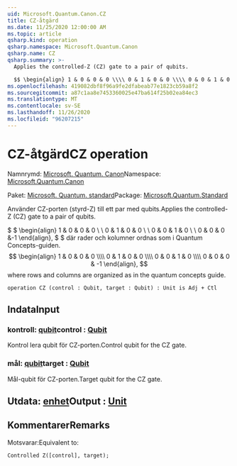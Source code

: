 ```yaml
---
uid: Microsoft.Quantum.Canon.CZ
title: CZ-åtgärd
ms.date: 11/25/2020 12:00:00 AM
ms.topic: article
qsharp.kind: operation
qsharp.namespace: Microsoft.Quantum.Canon
qsharp.name: CZ
qsharp.summary: >-
  Applies the controlled-Z (CZ) gate to a pair of qubits.

  $$ \begin{align} 1 & 0 & 0 & 0 \\\\ 0 & 1 & 0 & 0 \\\\ 0 & 0 & 1 & 0 \\\\ 0 & 0 & 0 & -1 \end{align}, $$ where rows and columns are organized as in the quantum concepts guide.
ms.openlocfilehash: 419082dbf8f96a9fe2dfabeab77e1823cb59a8f2
ms.sourcegitcommit: a87c1aa8e7453360025e47ba614f25b02ea84ec3
ms.translationtype: MT
ms.contentlocale: sv-SE
ms.lasthandoff: 11/26/2020
ms.locfileid: "96207215"
---
```

# <a name="cz-operation"></a><span data-ttu-id="37fee-102">CZ-åtgärd</span><span class="sxs-lookup"><span data-stu-id="37fee-102">CZ operation</span></span>

<span data-ttu-id="37fee-103">Namnrymd: [Microsoft. Quantum. Canon](xref:Microsoft.Quantum.Canon)</span><span class="sxs-lookup"><span data-stu-id="37fee-103">Namespace: [Microsoft.Quantum.Canon](xref:Microsoft.Quantum.Canon)</span></span>

<span data-ttu-id="37fee-104">Paket: [Microsoft. Quantum. standard](https://nuget.org/packages/Microsoft.Quantum.Standard)</span><span class="sxs-lookup"><span data-stu-id="37fee-104">Package: [Microsoft.Quantum.Standard](https://nuget.org/packages/Microsoft.Quantum.Standard)</span></span>


<span data-ttu-id="37fee-105">Använder CZ-porten (styrd-Z) till ett par med qubits.</span><span class="sxs-lookup"><span data-stu-id="37fee-105">Applies the controlled-Z (CZ) gate to a pair of qubits.</span></span>

<span data-ttu-id="37fee-106">$ $ \begin{align} 1 & 0 & 0 & 0 \\ \\ 0 & 1 & 0 & 0 \\ \\ 0 & 0 & 1 & 0 \\ \\ 0 & 0 & 0 &-1 \end{align}, $ $ där rader och kolumner ordnas som i Quantum Concepts-guiden.</span><span class="sxs-lookup"><span data-stu-id="37fee-106">$$ \begin{align} 1 & 0 & 0 & 0 \\\\ 0 & 1 & 0 & 0 \\\\ 0 & 0 & 1 & 0 \\\\ 0 & 0 & 0 & -1 \end{align}, $$ where rows and columns are organized as in the quantum concepts guide.</span></span>

```qsharp
operation CZ (control : Qubit, target : Qubit) : Unit is Adj + Ctl
```


## <a name="input"></a><span data-ttu-id="37fee-107">Indata</span><span class="sxs-lookup"><span data-stu-id="37fee-107">Input</span></span>

### <a name="control--qubit"></a><span data-ttu-id="37fee-108">kontroll: [qubit](xref:microsoft.quantum.lang-ref.qubit)</span><span class="sxs-lookup"><span data-stu-id="37fee-108">control : [Qubit](xref:microsoft.quantum.lang-ref.qubit)</span></span>

<span data-ttu-id="37fee-109">Kontrol lera qubit för CZ-porten.</span><span class="sxs-lookup"><span data-stu-id="37fee-109">Control qubit for the CZ gate.</span></span>


### <a name="target--qubit"></a><span data-ttu-id="37fee-110">mål: [qubit](xref:microsoft.quantum.lang-ref.qubit)</span><span class="sxs-lookup"><span data-stu-id="37fee-110">target : [Qubit](xref:microsoft.quantum.lang-ref.qubit)</span></span>

<span data-ttu-id="37fee-111">Mål-qubit för CZ-porten.</span><span class="sxs-lookup"><span data-stu-id="37fee-111">Target qubit for the CZ gate.</span></span>



## <a name="output--unit"></a><span data-ttu-id="37fee-112">Utdata: [enhet](xref:microsoft.quantum.lang-ref.unit)</span><span class="sxs-lookup"><span data-stu-id="37fee-112">Output : [Unit](xref:microsoft.quantum.lang-ref.unit)</span></span>



## <a name="remarks"></a><span data-ttu-id="37fee-113">Kommentarer</span><span class="sxs-lookup"><span data-stu-id="37fee-113">Remarks</span></span>

<span data-ttu-id="37fee-114">Motsvarar:</span><span class="sxs-lookup"><span data-stu-id="37fee-114">Equivalent to:</span></span>

```qsharp
Controlled Z([control], target);
```